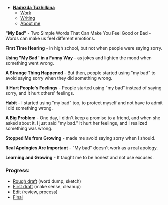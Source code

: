 - [**Nadezda Tuzhilkina**](./)
    - [Work](https://nadatuzh.github.io/english-for-designers/02-first-impression/index.html)
    - [Writing](https://nadatuzh.github.io/english-for-designers/01-one-word/)
    - [About me](https://nadatuzh.github.io/english-for-designers/about-me.html)

  
**"My Bad"** - Two Simple Words That Can Make You Feel Good or Bad - Words can make us feel different emotions.

**First Time Hearing** - in high school, but not when people were saying sorry.

**Using "My Bad" in a Funny Way** - as jokes and lighten the mood when something went wrong.

**A Strange Thing Happened** - But then, people started using "my bad" to avoid saying sorry when they did something wrong.

**It Hurt People's Feelings** - People started using "my bad" instead of saying sorry, and it hurt others' feelings.

**Habit** - I started using "my bad" too, to protect myself and not have to admit I did something wrong.

**A Big Problem** - One day, I didn't keep a promise to a friend, and when she asked about it, I just said "my bad." It hurt her feelings, and I realized something was wrong.

**Stopped Me from Growing** - made me avoid saying sorry when I should.

**Real Apologies Are Important** - "My bad" doesn't work as a real apology.

**Learning and Growing** - It taught me to be honest and not use excuses.

### Progress:
- [Rough draft](https://nadatuzh.github.io/english-for-designers/01-one-word/rough-draft.html) (word dump, sketch)
- [First draft](https://nadatuzh.github.io/english-for-designers/01-one-word/first-draft.html) (make sense, cleanup)
- [Edit](https://nadatuzh.github.io/english-for-designers/01-one-word/index.html) (review, process)
- [Final](https://nadatuzh.github.io/english-for-designers/01-one-word/my-bad-final.html)

